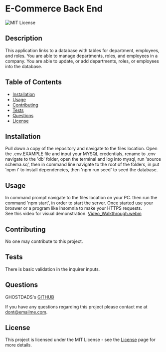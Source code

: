 # E-Commerce Back End
  
 ![MIT License](https://img.shields.io/badge/License-MIT-green)
  
## Description
  
This application links to a database with tables for department, employees, and roles. You are able to manage departments, roles, and employees in a company. You are able to update, or add departments, roles, or employees into the database.
  
## Table of Contents
  - [Installation](#installation)
  - [Usage](#usage)
  - [Contributing](#contributing)
  - [Tests](#tests)
  - [Questions](#questions)
  - [License](#license)
  
## Installation
  
Pull down a copy of the repository and navigate to the files location.
Open the .env.EXAMPLE file and input your MYSQL credentials, rename to .env
navigate to the 'db' folder, open the terminal and log into mysql, run 'source schema.sq', then in command line navigate to the root of the folders, in put 'npm i' to install dependencies, then 'npm run seed' to seed the database.
  
## Usage
  
In command prompt navigate to the files location on your PC. then run the command 'npm start', in order to start the server. Once started use your broswer or a program like Insomnia to make your HTTPS requests. 
<br>  See this video for visual demonstration.
[Video_Walkthrough.webm](https://drive.google.com/file/d/14uZ1htd0liTeCfFoWzMHp_sBaBy4TzK7/view?usp=sharing)
  
  
## Contributing
  
No one may contribute to this project.
  
## Tests
  
There is basic validation in the inquirer inputs.
  
## Questions
  
GHOSTDADS's [GITHUB](https://github.com/GHOSTDADS)
  
If you have any questions regarding this project please contact me at [dont@emailme.com](dont@emailme.com).
  
          
## License
          
This project is licensed under the MIT License - see the [License](https://choosealicense.com/licenses/mit/) page for more details.
          
  